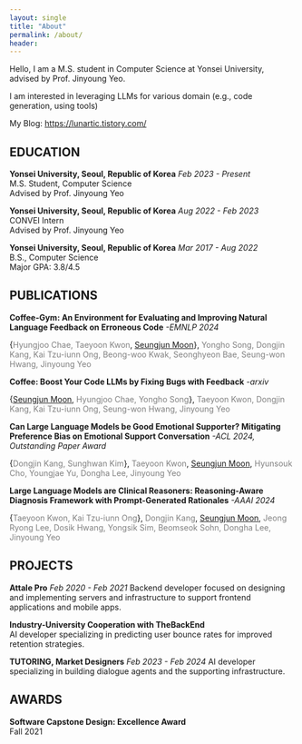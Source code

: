 ```yaml
---
layout: single
title: "About"
permalink: /about/
header:
---
```


Hello, I am a M.S. student in Computer Science at Yonsei University,  
advised by Prof. Jinyoung Yeo.

I am interested in leveraging LLMs for various domain (e.g., code generation, using tools)

My Blog: https://lunartic.tistory.com/

## EDUCATION

**Yonsei University, Seoul, Republic of Korea**  *Feb 2023 - Present*  
M.S. Student, Computer Science  
Advised by Prof. Jinyoung Yeo

**Yonsei University, Seoul, Republic of Korea**  *Aug 2022 - Feb 2023*  
CONVEI Intern  
Advised by Prof. Jinyoung Yeo

**Yonsei University, Seoul, Republic of Korea**  *Mar 2017 - Aug 2022*  
B.S., Computer Science  
Major GPA: 3.8/4.5  

## PUBLICATIONS

**Coffee-Gym: An Environment for Evaluating and Improving Natural Language Feedback on Erroneous Code** *-EMNLP 2024*

{<span style="color: gray">Hyungjoo Chae, Taeyoon Kwon</span>, <u>Seungjun Moon</u>}, <span style="color: gray">Yongho Song, Dongjin Kang, Kai Tzu-iunn Ong, Beong-woo Kwak, Seonghyeon Bae, Seung-won Hwang, Jinyoung Yeo</span>

**Coffee: Boost Your Code LLMs by Fixing Bugs with Feedback** *-arxiv*

{<u>Seungjun Moon</u>, <span style="color: gray">Hyungjoo Chae, Yongho Song</span>}, <span style="color: gray">Taeyoon Kwon, Dongjin Kang, Kai Tzu-iunn Ong, Seung-won Hwang, Jinyoung Yeo</span>

**Can Large Language Models be Good Emotional Supporter? Mitigating Preference Bias on Emotional Support Conversation** *-ACL 2024, Outstanding Paper Award*

{<span style="color: gray">Dongjin Kang, Sunghwan Kim</span>}, <span style="color: gray">Taeyoon Kwon</span>, <u>Seungjun Moon</u>, <span style="color: gray">Hyunsouk Cho, Youngjae Yu, Dongha Lee, Jinyoung Yeo</span>

**Large Language Models are Clinical Reasoners: Reasoning-Aware Diagnosis Framework with Prompt-Generated Rationales** *-AAAI 2024*

{<span style="color: gray">Taeyoon Kwon, Kai Tzu-iunn Ong</span>}, <span style="color: gray">Dongjin Kang</span>, <u>Seungjun Moon</u>, <span style="color: gray">Jeong Ryong Lee, Dosik Hwang, Yongsik Sim, Beomseok Sohn, Dongha Lee, Jinyoung Yeo</span>

## PROJECTS

**Attale Pro** *Feb 2020 - Feb 2021*
Backend developer focused on designing and implementing servers and infrastructure to support frontend applications and mobile apps.

**Industry-University Cooperation with TheBackEnd**  
AI developer specializing in predicting user bounce rates for improved retention strategies.

**TUTORING, Market Designers** *Feb 2023 - Feb 2024*
AI developer specializing in building dialogue agents and the supporting infrastructure.

## AWARDS

**Software Capstone Design: Excellence Award**  
Fall 2021

